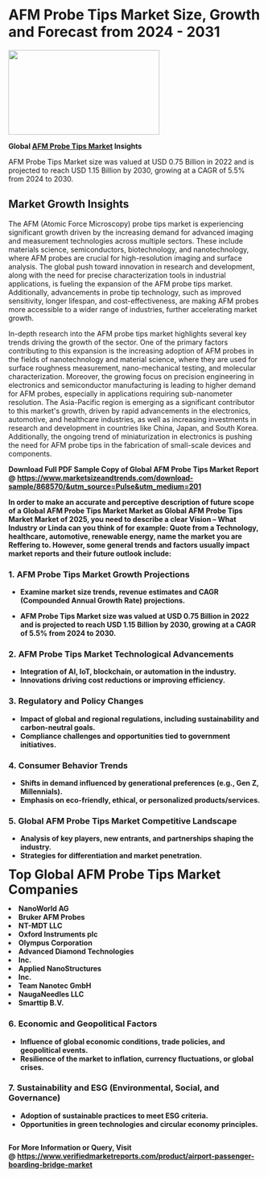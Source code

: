<H1>AFM Probe Tips Market Size, Growth and Forecast from 2024 - 2031</H1><img class="aligncenter size-medium wp-image-584254" src="https://thirdeyenews.in/wp-content/uploads/2024/09/Global-Market-Research-300x168.jpeg" alt="" width="300" height="168" /><p><strong>Global&nbsp;<a href="https://www.marketsizeandtrends.com/download-sample/868570/&amp;utm_source=Pulse&amp;utm_medium=201">AFM Probe Tips Market</a> Insights</strong></p><p>AFM Probe Tips Market size was valued at USD 0.75 Billion in 2022 and is projected to reach USD 1.15 Billion by 2030, growing at a CAGR of 5.5% from 2024 to 2030.</p><p><h2>Market Growth Insights</h2> <p>The AFM (Atomic Force Microscopy) probe tips market is experiencing significant growth driven by the increasing demand for advanced imaging and measurement technologies across multiple sectors. These include materials science, semiconductors, biotechnology, and nanotechnology, where AFM probes are crucial for high-resolution imaging and surface analysis. The global push toward innovation in research and development, along with the need for precise characterization tools in industrial applications, is fueling the expansion of the AFM probe tips market. Additionally, advancements in probe tip technology, such as improved sensitivity, longer lifespan, and cost-effectiveness, are making AFM probes more accessible to a wider range of industries, further accelerating market growth.</p> <p><strong></strong></p> <p>In-depth research into the AFM probe tips market highlights several key trends driving the growth of the sector. One of the primary factors contributing to this expansion is the increasing adoption of AFM probes in the fields of nanotechnology and material science, where they are used for surface roughness measurement, nano-mechanical testing, and molecular characterization. Moreover, the growing focus on precision engineering in electronics and semiconductor manufacturing is leading to higher demand for AFM probes, especially in applications requiring sub-nanometer resolution. The Asia-Pacific region is emerging as a significant contributor to this market's growth, driven by rapid advancements in the electronics, automotive, and healthcare industries, as well as increasing investments in research and development in countries like China, Japan, and South Korea. Additionally, the ongoing trend of miniaturization in electronics is pushing the need for AFM probe tips in the fabrication of small-scale devices and components.</p> <p><strong></p><p><span class=""><strong>Download Full PDF Sample Copy of Global AFM Probe Tips Market Report</strong> @ <a href="https://www.marketsizeandtrends.com/download-sample/868570/&amp;utm_source=Pulse&amp;utm_medium=201" target="_blank">https://www.marketsizeandtrends.com/download-sample/868570/&amp;utm_source=Pulse&amp;utm_medium=201</a></span></p><p>In order to make an accurate and perceptive description of future scope of a Global&nbsp;AFM Probe Tips Market Market as Global&nbsp;AFM Probe Tips Market Market of 2025, you need to describe a clear Vision &ndash; What Industry or Linda can you think of for example: Quote from a Technology, healthcare, automotive, renewable energy, name the market you are Reffering to. However, some general trends and factors usually impact market reports and their future outlook include:</p><h3>1.&nbsp;<strong>AFM Probe Tips Market Growth Projections</strong></h3><ul><li>Examine market size trends, revenue estimates and CAGR (Compounded Annual Growth Rate) projections.</li><li><p>AFM Probe Tips Market size was valued at USD 0.75 Billion in 2022 and is projected to reach USD 1.15 Billion by 2030, growing at a CAGR of 5.5% from 2024 to 2030.</p></li></ul><h3>2.&nbsp;<strong>AFM Probe Tips Market Technological Advancements</strong></h3><ul><li>Integration of AI, IoT, blockchain, or automation in the industry.</li><li>Innovations driving cost reductions or improving efficiency.</li></ul><h3>3.&nbsp;<strong>Regulatory and Policy Changes</strong></h3><ul><li>Impact of global and regional regulations, including sustainability and carbon-neutral goals.</li><li>Compliance challenges and opportunities tied to government initiatives.</li></ul><h3>4.&nbsp;<strong>Consumer Behavior Trends</strong></h3><ul><li>Shifts in demand influenced by generational preferences (e.g., Gen Z, Millennials).</li><li>Emphasis on eco-friendly, ethical, or personalized products/services.</li></ul><h3>5.&nbsp;<strong>Global AFM Probe Tips Market Competitive Landscape</strong></h3><ul><li>Analysis of key players, new entrants, and partnerships shaping the industry.</li><li>Strategies for differentiation and market penetration.</li></ul><p data-pm-slice="1 1 []"><span style="color: inherit; font-family: inherit; font-size: 25px;">Top Global AFM Probe Tips Market Companies</span></p><div class="" data-test-id=""><p><li>NanoWorld AG</li><li> Bruker AFM Probes</li><li> NT-MDT LLC</li><li> Oxford Instruments plc</li><li> Olympus Corporation</li><li> Advanced Diamond Technologies</li><li> Inc.</li><li> Applied NanoStructures </li><li> Inc.</li><li> Team Nanotec GmbH</li><li> NaugaNeedles LLC</li><li> Smarttip B.V.</li></p></div><h3>6.&nbsp;<strong>Economic and Geopolitical Factors</strong></h3><ul><li>Influence of global economic conditions, trade policies, and geopolitical events.</li><li>Resilience of the market to inflation, currency fluctuations, or global crises.</li></ul><h3>7.&nbsp;<strong>Sustainability and ESG (Environmental, Social, and Governance)</strong></h3><ul><li>Adoption of sustainable practices to meet ESG criteria.</li><li>Opportunities in green technologies and circular economy principles.</li></ul><h2><strong style="font-size: 14px;">For More Information or Query, Visit @&nbsp;</strong><a style="background-color: #ffffff; font-size: 14px;" href="https://www.marketsizeandtrends.com/report/afm-probe-tips-market/" target="_blank">https://www.verifiedmarketreports.com/product/airport-passenger-boarding-bridge-market</a></h2>